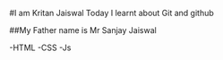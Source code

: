 #I am Kritan Jaiswal
Today I learnt about Git and github

##My Father name is Mr Sanjay Jaiswal

-HTML
-CSS
-Js